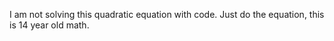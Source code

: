 I am not solving this quadratic equation with code. Just do the equation, this is 14 year old math.
